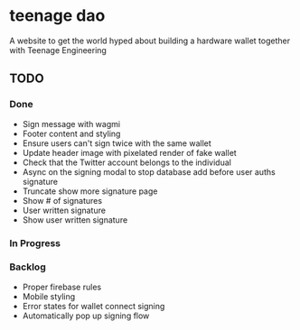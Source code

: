 # teenage dao

A website to get the world hyped about building a hardware wallet together with Teenage Engineering


## TODO
### Done
- Sign message with wagmi
- Footer content and styling
- Ensure users can't sign twice with the same wallet
- Update header image with pixelated render of fake wallet
- Check that the Twitter account belongs to the individual
- Async on the signing modal to stop database add before user auths signature
- Truncate show more signature page
- Show # of signatures
- User written signature
- Show user written signature


### In Progress


### Backlog
- Proper firebase rules
- Mobile styling
- Error states for wallet connect signing
- Automatically pop up signing flow

 
